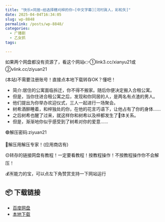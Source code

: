 ```yaml
---
title: "快乐×同居~给选择穗刈梓的你~[中文字幕][河村眞人，彩和矢]"
date: 2025-04-04T16:34:05
slug: wp-8848
permalink: /posts/wp-8848/
categories:
  - 广播剧
  - 乙女抓
tags:

---
```


如果两个网盘都没有资源了，看这个网站👉①link3.cc/xianyu21或②vlink.cc/ziyuan21

(本站)不需要注册账号！直接点本地下载转存OK？懂吧！

*   简介:居住的公寓面临拆迁，你不得不搬家。随后你便决定搬入合租公寓。
*   但是，当你住进合租公寓之后，发现和你同居的人，是两名有点渣的男人。
*   他们提出为你举办欢迎仪式，三人一起进行一场聚会。
*   树希酒醉睡着，和梓独处的你，在他的花言巧语下，让他占有了你的身体……
*   之后树希也醒了过来，就这样你和树希以及梓都发生了🥩体关系。
*   但是，渐渐地你似乎感受到了树希对你的爱意……

🟢解压密码:ziyuan21

🔵解压用解压专家！(应用商店有)

🟡转存的链接网盘有教程！一定要看教程！按教程操作！不按教程操作你不会解压！

💰🈶能力的宝，可以点左下角赞赏支持一下网站运行

## 📦 下载链接
- [百度网盘](https://blziyuan21.com/pay-download/8848?key=1e49665b3a&down_id=0)
- [本地下载](https://blziyuan21.com/pay-download/8848?key=1e49665b3a&down_id=1)

